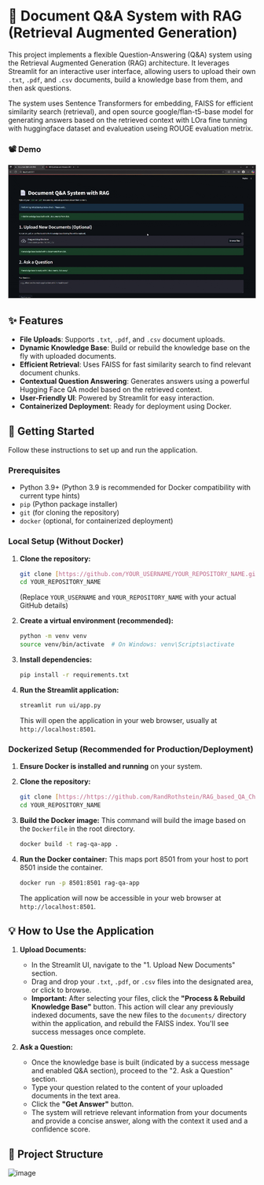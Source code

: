 # 📄 Document Q&A System with RAG (Retrieval Augmented Generation)

This project implements a flexible Question-Answering (Q&A) system using the Retrieval Augmented Generation (RAG) architecture. It leverages Streamlit for an interactive user interface, allowing users to upload their own `.txt`, `.pdf`, and `.csv` documents, build a knowledge base from them, and then ask questions.

The system uses Sentence Transformers for embedding, FAISS for efficient similarity search (retrieval), and open source google/flan-t5-base model for generating answers based on the retrieved context with LOra fine tunning with huggingface dataset and evalueation useing ROUGE evaluation metrix.

### 📽 Demo
![Demo](recordings/Demo.gif)


## ✨ Features

* **File Uploads**: Supports `.txt`, `.pdf`, and `.csv` document uploads.
* **Dynamic Knowledge Base**: Build or rebuild the knowledge base on the fly with uploaded documents.
* **Efficient Retrieval**: Uses FAISS for fast similarity search to find relevant document chunks.
* **Contextual Question Answering**: Generates answers using a powerful Hugging Face QA model based on the retrieved context.
* **User-Friendly UI**: Powered by Streamlit for easy interaction.
* **Containerized Deployment**: Ready for deployment using Docker.

## 🚀 Getting Started

Follow these instructions to set up and run the application.

### Prerequisites

* Python 3.9+ (Python 3.9 is recommended for Docker compatibility with current type hints)
* `pip` (Python package installer)
* `git` (for cloning the repository)
* `docker` (optional, for containerized deployment)

### Local Setup (Without Docker)

1.  **Clone the repository:**
    ```bash
    git clone [https://github.com/YOUR_USERNAME/YOUR_REPOSITORY_NAME.git](https://github.com/YOUR_USERNAME/YOUR_REPOSITORY_NAME.git)
    cd YOUR_REPOSITORY_NAME
    ```
    (Replace `YOUR_USERNAME` and `YOUR_REPOSITORY_NAME` with your actual GitHub details)

2.  **Create a virtual environment (recommended):**
    ```bash
    python -m venv venv
    source venv/bin/activate  # On Windows: venv\Scripts\activate
    ```

3.  **Install dependencies:**
    ```bash
    pip install -r requirements.txt
    ```

4.  **Run the Streamlit application:**
    ```bash
    streamlit run ui/app.py
    ```
    This will open the application in your web browser, usually at `http://localhost:8501`.

### Dockerized Setup (Recommended for Production/Deployment)

1.  **Ensure Docker is installed and running** on your system.

2.  **Clone the repository:**
    ```bash
    git clone [https://https://github.com/RandRothstein/RAG_based_QA_Chat_Bot_LLM.git](https://github.com/YOUR_USERNAME/YOUR_REPOSITORY_NAME.git)
    cd YOUR_REPOSITORY_NAME
    ```

3.  **Build the Docker image:**
    This command will build the image based on the `Dockerfile` in the root directory.
    ```bash
    docker build -t rag-qa-app .
    ```

4.  **Run the Docker container:**
    This maps port 8501 from your host to port 8501 inside the container.
    ```bash
    docker run -p 8501:8501 rag-qa-app
    ```
    The application will now be accessible in your web browser at `http://localhost:8501`.

## 💡 How to Use the Application

1.  **Upload Documents:**
    * In the Streamlit UI, navigate to the "1. Upload New Documents" section.
    * Drag and drop your `.txt`, `.pdf`, or `.csv` files into the designated area, or click to browse.
    * **Important:** After selecting your files, click the **"Process & Rebuild Knowledge Base"** button. This action will clear any previously indexed documents, save the new files to the `documents/` directory within the application, and rebuild the FAISS index. You'll see success messages once complete.

2.  **Ask a Question:**
    * Once the knowledge base is built (indicated by a success message and enabled Q&A section), proceed to the "2. Ask a Question" section.
    * Type your question related to the content of your uploaded documents in the text area.
    * Click the **"Get Answer"** button.
    * The system will retrieve relevant information from your documents and provide a concise answer, along with the context it used and a confidence score.

## 📁 Project Structure

![image](https://github.com/user-attachments/assets/beffe297-0245-4f35-8933-9e0059f5d7d6)


